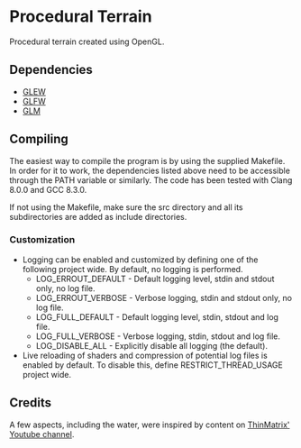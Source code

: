 # Procedural Terrain  
Procedural terrain created using OpenGL.

## Dependencies
- [GLEW](glew.sourceforge.net)
- [GLFW](https://www.glfw.org)
- [GLM](https://glm.g-tru.net)

## Compiling
The easiest way to compile the program is by using the supplied Makefile. In order for it to work, the dependencies listed above need to be accessible through the PATH variable or similarly. The code has been tested with Clang 8.0.0 and GCC 8.3.0.

If not using the Makefile, make sure the src directory and all its subdirectories are added as include directories.

### Customization
- Logging can be enabled and customized by defining one of the following project wide. By default, no logging is performed.
    - LOG\_ERROUT\_DEFAULT - Default logging level, stdin and stdout only, no log file.
    - LOG\_ERROUT\_VERBOSE - Verbose logging, stdin and stdout only, no log file.
    - LOG\_FULL\_DEFAULT - Default logging level, stdin, stdout and log file.
    - LOG\_FULL\_VERBOSE - Verbose logging, stdin, stdout and log file.  
    - LOG\_DISABLE\_ALL - Explicitly disable all logging (the default).
- Live reloading of shaders and compression of potential log files is enabled by default. To disable this, define RESTRICT\_THREAD\_USAGE project wide.

## Credits
A few aspects, including the water, were inspired by content on [ThinMatrix' Youtube channel](https://www.youtube.com/user/ThinMatrix).
